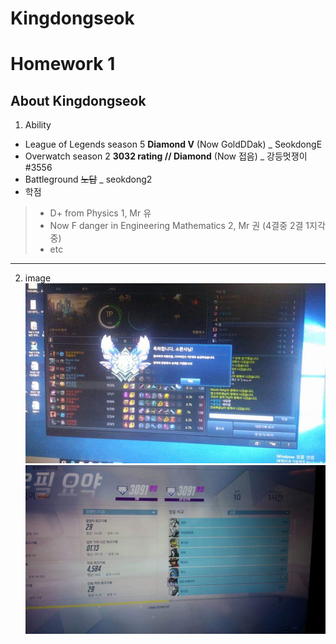 # Kingdongseok
Homework 1
==========
About Kingdongseok
----------------
1. Ability
* League of Legends season 5 **Diamond V** (Now GoldDDak) _ SeokdongE
* Overwatch season 2 **3032 rating // Diamond** (Now 접음) _ 강등멋쟁이#3556
* Battleground ~~노답~~ _ seokdong2
* 학점 
> * D+ from Physics 1, Mr 유
> * Now F danger in Engineering Mathematics 2, Mr 권 (4결중 2결 1지각중)
> * etc
* * *
2. image
![diamond](./과제/img/KakaoTalk_20190515_154604820.jpg)
![diamond2](./과제/img/KakaoTalk_20190515_154605248.jpg)
